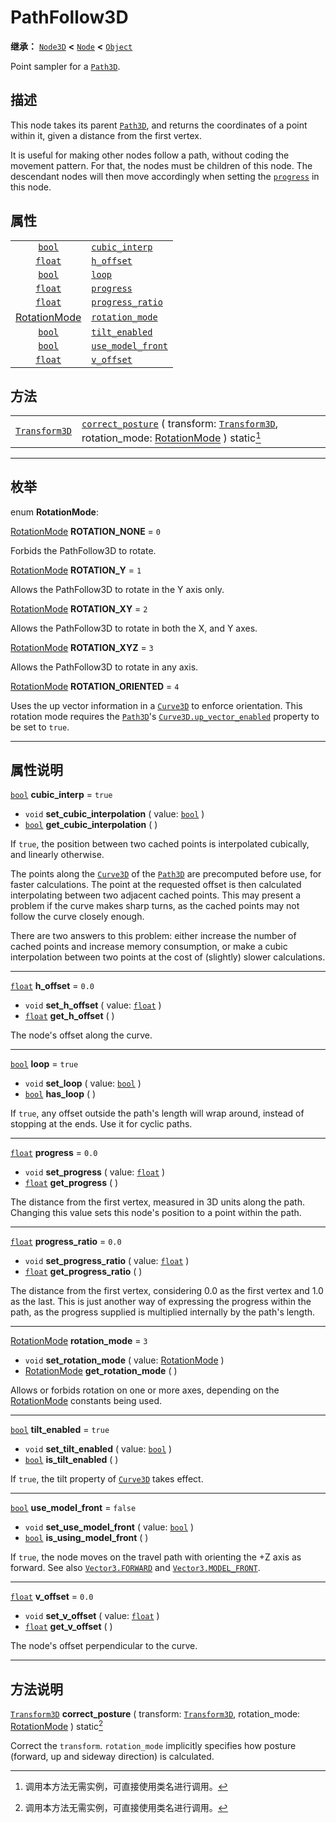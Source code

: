 <!-- ⚠ 请勿编辑本文件 ⚠ -->
<!-- 本文档使用脚本从 WeDot 引擎源码仓库生成。 -->
<!-- 生成脚本：https://github.com/WeDot-Engine/WeDot/tree/4.3/doc/tools/make_md.py； -->
<!-- 原文件：https://github.com/WeDot-Engine/WeDot/tree/4.3/doc/classes/PathFollow3D.xml。 -->

<div id="_class_pathfollow3d"></div>

# PathFollow3D

**继承：** [`Node3D`](class_node3d.md) **<** [`Node`](class_node.md) **<** [`Object`](class_object.md)

Point sampler for a [`Path3D`](class_path3d.md).

## 描述

This node takes its parent [`Path3D`](class_path3d.md), and returns the coordinates of a point within it, given a distance from the first vertex.

It is useful for making other nodes follow a path, without coding the movement pattern. For that, the nodes must be children of this node. The descendant nodes will then move accordingly when setting the [`progress`](#class_pathfollow3d_property_progress) in this node.

## 属性

|||
|:-:|:--|
| [`bool`](class_bool.md)                         | [`cubic_interp`](#class_pathfollow3d_property_cubic_interp)       | ``true``  |
| [`float`](class_float.md)                       | [`h_offset`](#class_pathfollow3d_property_h_offset)               | ``0.0``   |
| [`bool`](class_bool.md)                         | [`loop`](#class_pathfollow3d_property_loop)                       | ``true``  |
| [`float`](class_float.md)                       | [`progress`](#class_pathfollow3d_property_progress)               | ``0.0``   |
| [`float`](class_float.md)                       | [`progress_ratio`](#class_pathfollow3d_property_progress_ratio)   | ``0.0``   |
| [RotationMode](#enum_pathfollow3d_rotationmode) | [`rotation_mode`](#class_pathfollow3d_property_rotation_mode)     | ``3``     |
| [`bool`](class_bool.md)                         | [`tilt_enabled`](#class_pathfollow3d_property_tilt_enabled)       | ``true``  |
| [`bool`](class_bool.md)                         | [`use_model_front`](#class_pathfollow3d_property_use_model_front) | ``false`` |
| [`float`](class_float.md)                       | [`v_offset`](#class_pathfollow3d_property_v_offset)               | ``0.0``   |

## 方法

|||
|:-:|:--|
| [`Transform3D`](class_transform3d.md) | [`correct_posture`](class_pathfollow3dmd#class_pathfollow3d_method_correct_posture) ( transform: [`Transform3D`](class_transform3d.md), rotation_mode: [RotationMode](#enum_pathfollow3d_rotationmode) ) static[^static] |

<!-- rst-class:: classref-section-separator -->

---

## 枚举

<div id="_class_enum_pathfollow3d_rotationmode"></div>

enum **RotationMode**: <div id="enum_pathfollow3d_rotationmode"></div>

<div id="_class_pathfollow3d_constant_rotation_none"></div>

[RotationMode](#enum_pathfollow3d_rotationmode) **ROTATION_NONE** = ``0``

Forbids the PathFollow3D to rotate.

<div id="_class_pathfollow3d_constant_rotation_y"></div>

[RotationMode](#enum_pathfollow3d_rotationmode) **ROTATION_Y** = ``1``

Allows the PathFollow3D to rotate in the Y axis only.

<div id="_class_pathfollow3d_constant_rotation_xy"></div>

[RotationMode](#enum_pathfollow3d_rotationmode) **ROTATION_XY** = ``2``

Allows the PathFollow3D to rotate in both the X, and Y axes.

<div id="_class_pathfollow3d_constant_rotation_xyz"></div>

[RotationMode](#enum_pathfollow3d_rotationmode) **ROTATION_XYZ** = ``3``

Allows the PathFollow3D to rotate in any axis.

<div id="_class_pathfollow3d_constant_rotation_oriented"></div>

[RotationMode](#enum_pathfollow3d_rotationmode) **ROTATION_ORIENTED** = ``4``

Uses the up vector information in a [`Curve3D`](class_curve3d.md) to enforce orientation. This rotation mode requires the [`Path3D`](class_path3d.md)'s [`Curve3D.up_vector_enabled`](#class_curve3d_property_up_vector_enabled) property to be set to `true`.

<!-- rst-class:: classref-section-separator -->

---

## 属性说明

<div id="_class_pathfollow3d_property_cubic_interp"></div>

[`bool`](class_bool.md) **cubic_interp** = ``true`` <div id="class_pathfollow3d_property_cubic_interp"></div>

- `void` **set_cubic_interpolation** ( value: [`bool`](class_bool.md) )
- [`bool`](class_bool.md) **get_cubic_interpolation** ( )

If `true`, the position between two cached points is interpolated cubically, and linearly otherwise.

The points along the [`Curve3D`](class_curve3d.md) of the [`Path3D`](class_path3d.md) are precomputed before use, for faster calculations. The point at the requested offset is then calculated interpolating between two adjacent cached points. This may present a problem if the curve makes sharp turns, as the cached points may not follow the curve closely enough.

There are two answers to this problem: either increase the number of cached points and increase memory consumption, or make a cubic interpolation between two points at the cost of (slightly) slower calculations.

<!-- rst-class:: classref-item-separator -->

---

<div id="_class_pathfollow3d_property_h_offset"></div>

[`float`](class_float.md) **h_offset** = ``0.0`` <div id="class_pathfollow3d_property_h_offset"></div>

- `void` **set_h_offset** ( value: [`float`](class_float.md) )
- [`float`](class_float.md) **get_h_offset** ( )

The node's offset along the curve.

<!-- rst-class:: classref-item-separator -->

---

<div id="_class_pathfollow3d_property_loop"></div>

[`bool`](class_bool.md) **loop** = ``true`` <div id="class_pathfollow3d_property_loop"></div>

- `void` **set_loop** ( value: [`bool`](class_bool.md) )
- [`bool`](class_bool.md) **has_loop** ( )

If `true`, any offset outside the path's length will wrap around, instead of stopping at the ends. Use it for cyclic paths.

<!-- rst-class:: classref-item-separator -->

---

<div id="_class_pathfollow3d_property_progress"></div>

[`float`](class_float.md) **progress** = ``0.0`` <div id="class_pathfollow3d_property_progress"></div>

- `void` **set_progress** ( value: [`float`](class_float.md) )
- [`float`](class_float.md) **get_progress** ( )

The distance from the first vertex, measured in 3D units along the path. Changing this value sets this node's position to a point within the path.

<!-- rst-class:: classref-item-separator -->

---

<div id="_class_pathfollow3d_property_progress_ratio"></div>

[`float`](class_float.md) **progress_ratio** = ``0.0`` <div id="class_pathfollow3d_property_progress_ratio"></div>

- `void` **set_progress_ratio** ( value: [`float`](class_float.md) )
- [`float`](class_float.md) **get_progress_ratio** ( )

The distance from the first vertex, considering 0.0 as the first vertex and 1.0 as the last. This is just another way of expressing the progress within the path, as the progress supplied is multiplied internally by the path's length.

<!-- rst-class:: classref-item-separator -->

---

<div id="_class_pathfollow3d_property_rotation_mode"></div>

[RotationMode](#enum_pathfollow3d_rotationmode) **rotation_mode** = ``3`` <div id="class_pathfollow3d_property_rotation_mode"></div>

- `void` **set_rotation_mode** ( value: [RotationMode](#enum_pathfollow3d_rotationmode) )
- [RotationMode](#enum_pathfollow3d_rotationmode) **get_rotation_mode** ( )

Allows or forbids rotation on one or more axes, depending on the [RotationMode](#enum_pathfollow3d_rotationmode) constants being used.

<!-- rst-class:: classref-item-separator -->

---

<div id="_class_pathfollow3d_property_tilt_enabled"></div>

[`bool`](class_bool.md) **tilt_enabled** = ``true`` <div id="class_pathfollow3d_property_tilt_enabled"></div>

- `void` **set_tilt_enabled** ( value: [`bool`](class_bool.md) )
- [`bool`](class_bool.md) **is_tilt_enabled** ( )

If `true`, the tilt property of [`Curve3D`](class_curve3d.md) takes effect.

<!-- rst-class:: classref-item-separator -->

---

<div id="_class_pathfollow3d_property_use_model_front"></div>

[`bool`](class_bool.md) **use_model_front** = ``false`` <div id="class_pathfollow3d_property_use_model_front"></div>

- `void` **set_use_model_front** ( value: [`bool`](class_bool.md) )
- [`bool`](class_bool.md) **is_using_model_front** ( )

If `true`, the node moves on the travel path with orienting the +Z axis as forward. See also [`Vector3.FORWARD`](#class_vector3_constant_forward) and [`Vector3.MODEL_FRONT`](#class_vector3_constant_model_front).

<!-- rst-class:: classref-item-separator -->

---

<div id="_class_pathfollow3d_property_v_offset"></div>

[`float`](class_float.md) **v_offset** = ``0.0`` <div id="class_pathfollow3d_property_v_offset"></div>

- `void` **set_v_offset** ( value: [`float`](class_float.md) )
- [`float`](class_float.md) **get_v_offset** ( )

The node's offset perpendicular to the curve.

<!-- rst-class:: classref-section-separator -->

---

## 方法说明

<div id="_class_pathfollow3d_method_correct_posture"></div>

[`Transform3D`](class_transform3d.md) **correct_posture** ( transform: [`Transform3D`](class_transform3d.md), rotation_mode: [RotationMode](#enum_pathfollow3d_rotationmode) ) static[^static]<div id="class_pathfollow3d_method_correct_posture"></div>

Correct the `transform`. `rotation_mode` implicitly specifies how posture (forward, up and sideway direction) is calculated.

[^virtual]: 本方法通常需要用户覆盖才能生效。
[^const]: 本方法无副作用，不会修改该实例的任何成员变量。
[^vararg]: 本方法除了能接受在此处描述的参数外，还能够继续接受任意数量的参数。
[^constructor]: 本方法用于构造某个类型。
[^static]: 调用本方法无需实例，可直接使用类名进行调用。
[^operator]: 本方法描述的是使用本类型作为左操作数的有效运算符。
[^bitfield]: 这个值是由下列位标志构成位掩码的整数。
[^void]: 无返回值。
